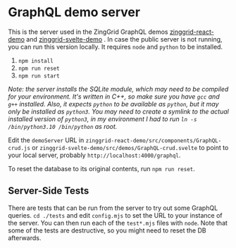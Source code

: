 # GraphQL demo server

This is the server used in the ZingGrid GraphQL demos [zinggrid-react-demo](https://github.com/zinggrid-demos/zinggrid-react-demo) and [zinggrid-svelte-demo](https://github.com/zinggrid-demos/zinggrid-svelte-demo) . In case the public server is not running, you can run this version locally. It requires `node` and `python` to be installed.

1. `npm install`
2. `npm run reset`
3. `npm run start`

*Note: the server installs the SQLite module, which may need to be compiled for your environment. It's written in C++, so make sure you have `gcc` and `g++`
installed. Also, it expects `python` to be available as `python`, but it may only be installed as `python3`. You may need to create a symlink to the
actual installed version of `python3`, in my environment I had to run `ln -s /bin/python3.10 /bin/python` as root.*

Edit the `demoServer` URL in `zinggrid-react-demo/src/components/GraphQL-crud.js` or `zinggrid-svelte-demo/src/demos/GraphQL-crud.svelte` to point to your local server, probably `http://localhost:4000/graphql`.

To reset the database to its original contents, run `npm run reset`.

## Server-Side Tests

There are tests that can be run from the server to try out some GraphQL queries. `cd ./tests` and edit `config.mjs` to set the URL to your
instance of the server. You can then run each of the `test*.mjs` files with `node`. Note that some of the tests are destructive,
so you might need to reset the DB afterwards.

